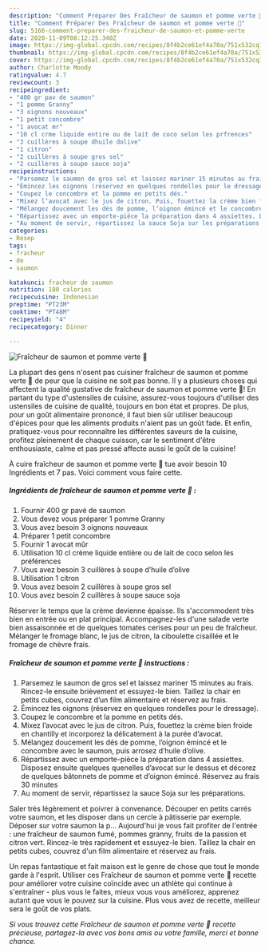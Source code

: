 ```yaml
---
description: "Comment Préparer Des Fraîcheur de saumon et pomme verte 🍏"
title: "Comment Préparer Des Fraîcheur de saumon et pomme verte 🍏"
slug: 5166-comment-preparer-des-fraicheur-de-saumon-et-pomme-verte
date: 2020-11-09T08:12:25.340Z
image: https://img-global.cpcdn.com/recipes/8f4b2ce61ef4a70a/751x532cq70/fraicheur-de-saumon-et-pomme-verte-🍏-photo-principale-de-la-recette.jpg
thumbnail: https://img-global.cpcdn.com/recipes/8f4b2ce61ef4a70a/751x532cq70/fraicheur-de-saumon-et-pomme-verte-🍏-photo-principale-de-la-recette.jpg
cover: https://img-global.cpcdn.com/recipes/8f4b2ce61ef4a70a/751x532cq70/fraicheur-de-saumon-et-pomme-verte-🍏-photo-principale-de-la-recette.jpg
author: Charlotte Moody
ratingvalue: 4.7
reviewcount: 3
recipeingredient:
- "400 gr pav de saumon"
- "1 pomme Granny"
- "3 oignons nouveaux"
- "1 petit concombre"
- "1 avocat mr"
- "10 cl crme liquide entire ou de lait de coco selon les prfrences"
- "3 cuillères à soupe dhuile dolive"
- "1 citron"
- "2 cuillères à soupe gros sel"
- "2 cuillères à soupe sauce soja"
recipeinstructions:
- "Parsemez le saumon de gros sel et laissez mariner 15 minutes au frais. Rincez-le ensuite brièvement et essuyez-le bien. Taillez la chair en petits cubes, couvrez d’un film alimentaire et réservez au frais."
- "Émincez les oignons (réservez en quelques rondelles pour le dressage)."
- "Coupez le concombre et la pomme en petits dés."
- "Mixez l’avocat avec le jus de citron. Puis, fouettez la crème bien froide en chantilly et incorporez la délicatement à la purée d’avocat."
- "Mélangez doucement les dés de pomme, l’oignon émincé et le concombre avec le saumon, puis arrosez d’huile d’olive."
- "Répartissez avec un emporte-pièce la préparation dans 4 assiettes. Disposez ensuite quelques quenelles d’avocat sur le dessus et décorez de quelques bâtonnets de pomme et d’oignon émincé. Réservez au frais 30 minutes"
- "Au moment de servir, répartissez la sauce Soja sur les préparations."
categories:
- Resep
tags:
- fracheur
- de
- saumon

katakunci: fracheur de saumon 
nutrition: 180 calories
recipecuisine: Indonesian
preptime: "PT23M"
cooktime: "PT48M"
recipeyield: "4"
recipecategory: Dinner

---
```



![Fraîcheur de saumon et pomme verte 🍏](https://img-global.cpcdn.com/recipes/8f4b2ce61ef4a70a/751x532cq70/fraicheur-de-saumon-et-pomme-verte-🍏-photo-principale-de-la-recette.jpg)

La plupart des gens n'osent pas cuisiner fraîcheur de saumon et pomme verte 🍏 de peur que la cuisine ne soit pas bonne. Il y a plusieurs choses qui affectent la qualité gustative de fraîcheur de saumon et pomme verte 🍏! En partant du type d'ustensiles de cuisine, assurez-vous toujours d'utiliser des ustensiles de cuisine de qualité, toujours en bon état et propres. De plus, pour un goût alimentaire prononcé, il faut bien sûr utiliser beaucoup d'épices pour que les aliments produits n'aient pas un goût fade. Et enfin, pratiquez-vous pour reconnaître les différentes saveurs de la cuisine, profitez pleinement de chaque cuisson, car le sentiment d'être enthousiaste, calme et pas pressé affecte aussi le goût de la cuisine!

<!--inarticleads1-->

À cuire fraîcheur de saumon et pomme verte 🍏 tue avoir besoin 10 Ingrédients et 7 pas. Voici comment vous faire cette.

##### Ingrédients de fraîcheur de saumon et pomme verte 🍏 :

1. Fournir 400 gr pavé de saumon
1. Vous devez vous préparer 1 pomme Granny
1. Vous avez besoin 3 oignons nouveaux
1. Préparer 1 petit concombre
1. Fournir 1 avocat mûr
1. Utilisation 10 cl crème liquide entière ou de lait de coco selon les préférences
1. Vous avez besoin 3 cuillères à soupe d’huile d’olive
1. Utilisation 1 citron
1. Vous avez besoin 2 cuillères à soupe gros sel
1. Vous avez besoin 2 cuillères à soupe sauce soja


Réserver le temps que la crème devienne épaisse. Ils s&#39;accommodent très bien en entrée ou en plat principal. Accompagnez-les d&#39;une salade verte bien assaisonnée et de quelques tomates cerises pour un peu de fraîcheur. Mélanger le fromage blanc, le jus de citron, la ciboulette cisaillée et le fromage de chèvre frais. 

<!--inarticleads2-->

##### Fraîcheur de saumon et pomme verte 🍏 instructions :

1. Parsemez le saumon de gros sel et laissez mariner 15 minutes au frais. Rincez-le ensuite brièvement et essuyez-le bien. Taillez la chair en petits cubes, couvrez d’un film alimentaire et réservez au frais.
1. Émincez les oignons (réservez en quelques rondelles pour le dressage).
1. Coupez le concombre et la pomme en petits dés.
1. Mixez l’avocat avec le jus de citron. Puis, fouettez la crème bien froide en chantilly et incorporez la délicatement à la purée d’avocat.
1. Mélangez doucement les dés de pomme, l’oignon émincé et le concombre avec le saumon, puis arrosez d’huile d’olive.
1. Répartissez avec un emporte-pièce la préparation dans 4 assiettes. Disposez ensuite quelques quenelles d’avocat sur le dessus et décorez de quelques bâtonnets de pomme et d’oignon émincé. Réservez au frais 30 minutes
1. Au moment de servir, répartissez la sauce Soja sur les préparations.


Saler très légèrement et poivrer à convenance. Découper en petits carrés votre saumon, et les disposer dans un cercle à pâtisserie par exemple. Déposer sur votre saumon la p… Aujourd&#39;hui je vous fait profiter de l&#39;entrée : une fraîcheur de saumon fumé, pommes granny, fruits de la passion et citron vert. Rincez-le très rapidement et essuyez-le bien. Taillez la chair en petits cubes, couvrez d&#39;un film alimentaire et réservez au frais. 

<!--inarticleads1-->

<p>
Un repas fantastique et fait maison est le genre de chose que tout le monde garde à l'esprit. Utiliser ces Fraîcheur de saumon et pomme verte 🍏 recette pour améliorer votre cuisine coïncide avec un athlète qui continue à s'entraîner - plus vous le faites, mieux vous vous améliorez, apprenez autant que vous le pouvez sur la cuisine. Plus vous avez de recette, meilleur sera le goût de vos plats.
</p>

<p>
<i>Si vous trouvez cette Fraîcheur de saumon et pomme verte 🍏 recette précieuse, partagez-la avec vos bons amis ou votre famille, merci et bonne chance.</i>
</p>
